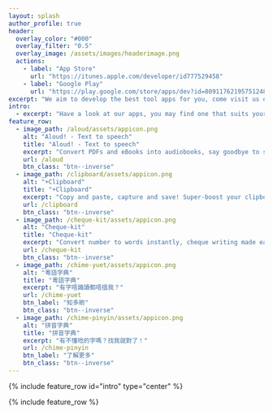 ```yaml
---
layout: splash
author_profile: true
header:
  overlay_color: "#000"
  overlay_filter: "0.5"
  overlay_image: /assets/images/headerimage.png
  actions:
    - label: "App Store"
      url: "https://itunes.apple.com/developer/id777529458"
    - label: "Google Play"
      url: "https://play.google.com/store/apps/dev?id=8091176219575124885"
excerpt: "We aim to develop the best tool apps for you, come visit us on app stores!"
intro:
  - excerpt: "Have a look at our apps, you may find one that suits your needs :)"
feature_row:
  - image_path: /aloud/assets/appicon.png
    alt: "Aloud! - Text to speech"
    title: "Aloud! - Text to speech"
    excerpt: "Convert PDFs and eBooks into audiobooks, say goodbye to sore eyes!"
    url: /aloud
    btn_class: "btn--inverse"
  - image_path: /clipboard/assets/appicon.png
    alt: "+Clipboard"
    title: "+Clipboard"
    excerpt: "Copy and paste, capture and save! Super-boost your clipboard!"
    url: /clipboard
    btn_class: "btn--inverse"
  - image_path: /cheque-kit/assets/appicon.png
    alt: "Cheque-kit"
    title: "Cheque-kit"
    excerpt: "Convert number to words instantly, cheque writing made easy!"
    url: /cheque-kit
    btn_class: "btn--inverse"
  - image_path: /chime-yuet/assets/appicon.png
    alt: "粵語字典"
    title: "粵語字典"
    excerpt: "有字唔識讀都唔搵我？"
    url: /chime-yuet
    btn_label: "知多啲"
    btn_class: "btn--inverse"
  - image_path: /chime-pinyin/assets/appicon.png
    alt: "拼音字典"
    title: "拼音字典"
    excerpt: "有不懂唸的字嗎？找我就對了！"
    url: /chime-pinyin
    btn_label: "了解更多"
    btn_class: "btn--inverse"
---
```


{% include feature_row id="intro" type="center" %}

{% include feature_row %}
